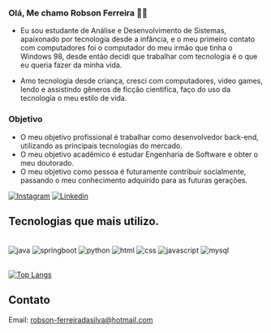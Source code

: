 ### Olá, Me chamo Robson Ferreira 👩‍💻

- Eu sou estudante de Análise e Desenvolvimento de Sistemas, apaixonado por tecnologia desde a infância, e o meu primeiro contato com computadores foi o computador do meu irmão que tinha o Windows 98, desde então decidi que trabalhar com tecnologia é o que eu queria fazer da minha vida. 

- Amo tecnologia desde criança, cresci com computadores, video games, lendo e assistindo gêneros de ficção cientifica, faço do uso da tecnologia o meu estilo de vida. 

### Objetivo

- O meu objetivo profissional é trabalhar como desenvolvedor back-end, utilizando as principais tecnologias do mercado.
- O meu objetivo acadêmico é estudar Engenharia de Software e obter o meu doutorado. 
- O meu objetivo como pessoa é futuramente contribuir socialmente, passando o meu conhecimento adquirido para as futuras gerações.

[![Instagram](https://img.shields.io/badge/Instagram-E4405F?style=for-the-badge&logo=instagram&logoColor=white)](https://www.instagram.com/rob_ferreira88/) [![Linkedin](https://img.shields.io/badge/LinkedIn-0077B5?style=for-the-badge&logo=linkedin&logoColor=white)](https://www.linkedin.com/in/robson-ferreira-508247134/)

## Tecnologias que mais utilizo. 

<div style="display: inline_block"><br/>
<img align="center" alt="java"src="https://img.shields.io/badge/Java-ED8B00?style=for-the-badge&logo=java&logoColor=white" /> <img align="center" alt="springboot"src="https://img.shields.io/badge/Spring-6DB33F?style=for-the-badge&logo=spring&logoColor=white"/> <img align="center" alt="python"src="https://img.shields.io/badge/Python-14354C?style=for-the-badge&logo=python&logoColor=white"/> <img align="center" alt="html"src="https://img.shields.io/badge/HTML5-E34F26?style=for-the-badge&logo=html5&logoColor=white"/> <img align="center" alt="css"src="https://img.shields.io/badge/CSS3-1572B6?style=for-the-badge&logo=css3&logoColor=white"/> <img align="center" alt="javascript"src="https://img.shields.io/badge/JavaScript-323330?style=for-the-badge&logo=javascript&logoColor=F7DF1E"/> <img align="center" alt="mysql"src="https://img.shields.io/badge/MySQL-005C84?style=for-the-badge&logo=mysql&logoColor=white"/> </div><br> 

[![Top Langs](https://github-readme-stats.vercel.app/api/top-langs/?username=RobsonFe&layout=compact)](https://github.com/anuraghazra/github-readme-stats)
## Contato

Email: robson-ferreiradasilva@hotmail.com
